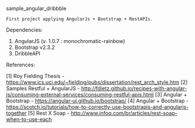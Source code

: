 sample_angular_dribbble

    First project applying AngularJs + Bootstrap + RestAPIs.

Dependencies:
    
1. AngularJS (v. 1.0.7 : monochromatic-rainbow)
2. Bootstrap v2.3.2
3. DribbleAPI

References:

[1] Roy Fielding Thesis - https://www.ics.uci.edu/~fielding/pubs/dissertation/rest_arch_style.htm
[2] Samples Restful + AngularJS - http://fdietz.github.io/recipes-with-angular-js/consuming-external-services/consuming-restful-apis.html
[3] Angular + Bootstrap - https://angular-ui.github.io/bootstrap/
[4] Angular + Bootstrap - https://scotch.io/tutorials/how-to-correctly-use-bootstrapjs-and-angularjs-together
[5] Rest X Soap - http://www.infoq.com/br/articles/rest-soap-when-to-use-each
